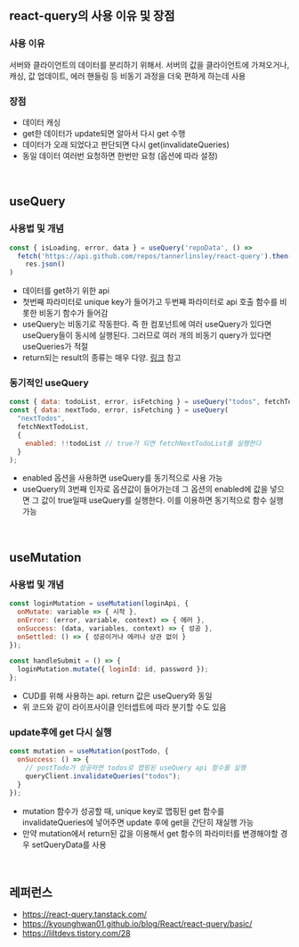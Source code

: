 ## react-query의 사용 이유 및 장점
### 사용 이유
서버와 클라이언트의 데이터를 분리하기 위해서. 서버의 값을 클라이언트에 가져오거나, 캐싱, 값 업데이트, 에러 핸들링 등 비동기 과정을 더욱 편하게 하는데 사용
### 장점
- 데이터 캐싱
- get한 데이터가 update되면 알아서 다시 get 수행
- 데이터가 오래 되었다고 판단되면 다시 get(invalidateQueries)
- 동일 데이터 여러번 요청하면 한번만 요청 (옵션에 따라 설정)

<br>

## useQuery
### 사용법 및 개념
```javascript
const { isLoading, error, data } = useQuery('repoData', () =>
  fetch('https://api.github.com/repos/tannerlinsley/react-query').then(res =>
    res.json()
)
```
- 데이터를 get하기 위한 api
- 첫번째 파라미터로 unique key가 들어가고 두번째 파라미터로 api 호출 함수를 비롯한 비동기 함수가 들어감
- useQuery는 비동기로 작동한다. 즉 한 컴포넌트에 여러 useQuery가 있다면 useQuery들이 동시에 실행된다. 그러므로 여러 개의 비동기 query가 있다면 useQueries가 적절
- return되는 result의 종류는 매우 다양. [링크](https://react-query.tanstack.com/reference/useQuery) 참고

### 동기적인 useQuery
```javascript
const { data: todoList, error, isFetching } = useQuery("todos", fetchTodoList);
const { data: nextTodo, error, isFetching } = useQuery(
  "nextTodos",
  fetchNextTodoList,
  {
    enabled: !!todoList // true가 되면 fetchNextTodoList를 실행한다
  }
);
```
- enabled 옵션을 사용하면 useQuery를 동기적으로 사용 가능
- useQuery의 3번째 인자로 옵션값이 들어가는데 그 옵션의 enabled에 값을 넣으면 그 값이 true일때 useQuery를 실행한다. 이를 이용하면 동기적으로 함수 실행 가능

<br>

## useMutation
### 사용법 및 개념
```javascript
const loginMutation = useMutation(loginApi, {
  onMutate: variable => { 시작 },
  onError: (error, variable, context) => { 에러 },
  onSuccess: (data, variables, context) => { 성공 },
  onSettled: () => { 성공이거나 에러나 상관 없이 }
});

const handleSubmit = () => {
  loginMutation.mutate({ loginId: id, password });
};
```
- CUD를 위해 사용하는 api. return 값은 useQuery와 동일
- 위 코드와 같이 라이프사이클 인터셉트에 따라 분기할 수도 있음

### update후에 get 다시 실행
```javascript
const mutation = useMutation(postTodo, {
  onSuccess: () => {
    // postTodo가 성공하면 todos로 맵핑된 useQuery api 함수를 실행
    queryClient.invalidateQueries("todos");
  }
});
```
- mutation 함수가 성공할 때, unique key로 맵핑된 get 함수를 invalidateQueries에 넣어주면 update 후에 get을 간단히 재실행 가능
- 만약 mutation에서 return된 값을 이용해서 get 함수의 파라미터를 변경해야할 경우 setQueryData를 사용

<br>

## 레퍼런스
- https://react-query.tanstack.com/
- https://kyounghwan01.github.io/blog/React/react-query/basic/
- https://liltdevs.tistory.com/28

